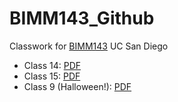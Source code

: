 # BIMM143_Github
Classwork for [BIMM143](https://bioboot.github.io/bimm143_F24) UC San Diego

- Class 14: [PDF](https://github.com/Mariam1231/BIMM143_Github/blob/main/Class%2014/Class-14-final.pdf)
- Class 15: [PDF](https://github.com/Mariam1231/BIMM143_Github/blob/main/Class%2015%20File/Class-15-Doc.pdf)
- Class 9 (Halloween!): [PDF](https://github.com/Mariam1231/BIMM143_Github/blob/main/Class%20Halloween/Halloween.pdf)
